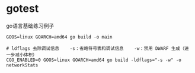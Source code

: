 # gotest
go语言基础练习例子

```shell # 编译程序
GOOS=linux GOARCH=amd64 go build -o main
```

```shell
# ldflags 去除调试信息    -s：省略符号表和调试信息    -w：禁用 DWARF 生成（进一步减小体积）
CGO_ENABLED=0 GOOS=linux GOARCH=amd64 go build -ldflags="-s -w" -o networkStats
```